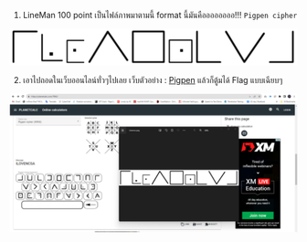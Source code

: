 1. LineMan 100 point เป็นไฟล์ภาพมาตามนี้ format นี้มันคืออออออออ!!! `Pigpen cipher` 

![img1](Lineman.png?raw=true)

2. เอาไปถอดในเว็บออนไลน์ทั่วๆไปเลย เว็บตัวอย่าง : [Pigpen](https://planetcalc.com/7842/) แล้วก็ตู้มได้ Flag แบบเฉียบๆ

![img1](20.png?raw=true)

